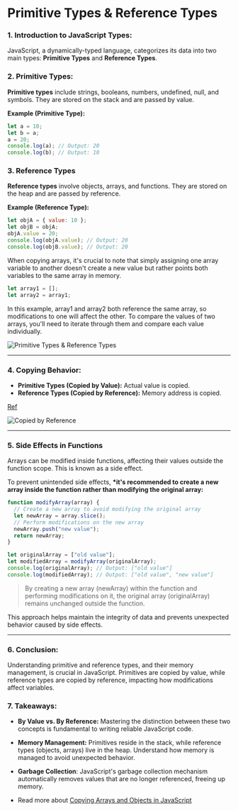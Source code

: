 # **Primitive Types & Reference Types**

### 1. Introduction to JavaScript Types:

JavaScript, a dynamically-typed language, categorizes its data into two main types: **Primitive Types** and **Reference Types**.

### 2. Primitive Types:

**Primitive types** include strings, booleans, numbers, undefined, null, and symbols. They are stored on the stack and are passed by value.

**Example (Primitive Type):**

```javascript
let a = 10;
let b = a;
a = 20;
console.log(a); // Output: 20
console.log(b); // Output: 10
```

### 3. Reference Types

**Reference types** involve objects, arrays, and functions. They are stored on the heap and are passed by reference.

**Example (Reference Type):**

```javascript
let objA = { value: 10 };
let objB = objA;
objA.value = 20;
console.log(objA.value); // Output: 20
console.log(objB.value); // Output: 20
```

When copying arrays, it's crucial to note that simply assigning one array variable to another doesn't create a new value but rather points both variables to the same array in memory.

```javascript
let array1 = [];
let array2 = array1;
```

In this example, array1 and array2 both reference the same array, so modifications to one will affect the other. To compare the values of two arrays, you'll need to iterate through them and compare each value individually.

![Primitive Types & Reference Types](https://miro.medium.com/v2/resize:fit:1400/1*z1Cacf_OSbsQ1rYYaQsXYA.png)

---

### 4. Copying Behavior:

- **Primitive Types (Copied by Value):** Actual value is copied.
- **Reference Types (Copied by Reference):** Memory address is copied.

[Ref](https://www.geeksforgeeks.org/primitive-and-reference-value-in-javascript/)

![Copied by Reference](https://media.geeksforgeeks.org/wp-content/uploads/20201227083737/gfgfgfgfgffg-660x415.png)

---

### 5. Side Effects in Functions

Arrays can be modified inside functions, affecting their values outside the function scope. This is known as a side effect.

To prevent unintended side effects, **\*it's recommended to create a new array inside the function rather than modifying the original array:**

```javascript
function modifyArray(array) {
  // Create a new array to avoid modifying the original array
  let newArray = array.slice();
  // Perform modifications on the new array
  newArray.push("new value");
  return newArray;
}

let originalArray = ["old value"];
let modifiedArray = modifyArray(originalArray);
console.log(originalArray); // Output: ["old value"]
console.log(modifiedArray); // Output: ["old value", "new value"]
```

> By creating a new array (newArray)
> within the function and performing modifications on it, the original array (originalArray) remains unchanged outside the function.

This approach helps maintain the integrity of data and prevents unexpected behavior caused by side effects.

---

### 6. Conclusion:

Understanding primitive and reference types, and their memory management, is crucial in JavaScript. Primitives are copied by value, while reference types are copied by reference, impacting how modifications affect variables.

### 7. Takeaways:

- **By Value vs. By Reference:** Mastering the distinction between these two concepts is fundamental to writing reliable JavaScript code.

- **Memory Management:** Primitives reside in the stack, while reference types (objects, arrays) live in the heap. Understand how memory is managed to avoid unexpected behavior.

- **Garbage Collection**:
  JavaScript's garbage collection mechanism automatically removes values that are no longer referenced, freeing up memory.

- Read more about [Copying Arrays and Objects in JavaScript](https://github.com/jgchoti/studynote/blob/main/learning-js/js-array-obj-copy.md)
